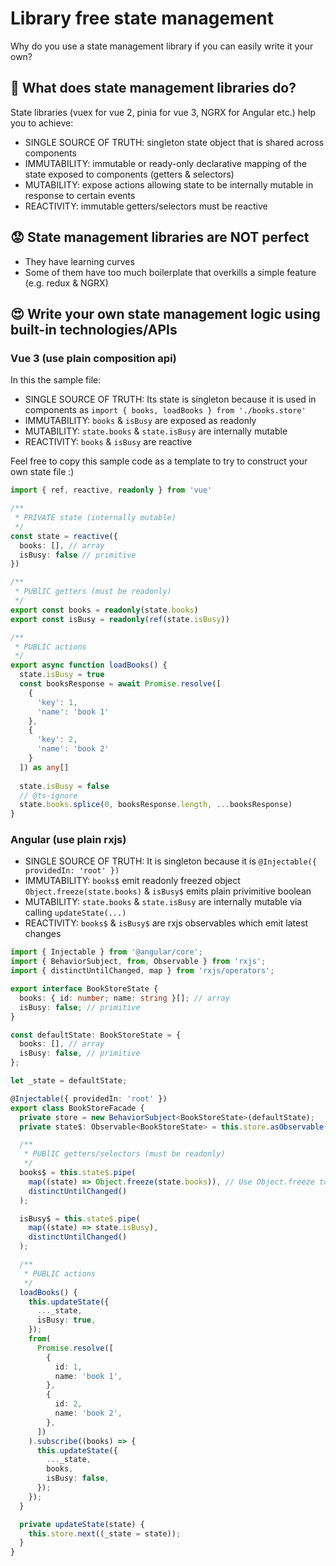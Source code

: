 # Library free state management

Why do you use a state management library if you can easily write it your own?

## :thinking: What does state management libraries do? 
State libraries (vuex for vue 2, pinia for vue 3, NGRX for Angular etc.) help you to achieve:
- SINGLE SOURCE OF TRUTH: singleton state object that is shared across components
- IMMUTABILITY: immutable or ready-only declarative mapping of the state exposed to components (getters & selectors)
- MUTABILITY: expose actions allowing state to be internally mutable in response to certain events
- REACTIVITY: immutable getters/selectors must be reactive

## :worried: State management libraries are NOT perfect
- They have learning curves
- Some of them have too much boilerplate that overkills a simple feature (e.g. redux & NGRX)

## :heart_eyes: Write your own state management logic using built-in technologies/APIs 
### Vue 3 (use plain composition api)

In this the sample file:
- SINGLE SOURCE OF TRUTH: Its state is singleton because it is used in components as `import { books, loadBooks } from './books.store'`
- IMMUTABILITY: `books` & `isBusy` are exposed as readonly
- MUTABILITY: `state.books` & `state.isBusy` are internally mutable
- REACTIVITY: `books` & `isBusy` are reactive

Feel free to copy this sample code as a template to try to construct your own state file :)

```ts
import { ref, reactive, readonly } from 'vue'

/**
 * PRIVATE state (internally mutable)
 */
const state = reactive({
  books: [], // array
  isBusy: false // primitive
})

/**
 * PUBlIC getters (must be readonly)
 */
export const books = readonly(state.books)
export const isBusy = readonly(ref(state.isBusy))

/**
 * PUBLIC actions
 */
export async function loadBooks() {
  state.isBusy = true
  const booksResponse = await Promise.resolve([
    {
      'key': 1,
      'name': 'book 1'
    },
    {
      'key': 2,
      'name': 'book 2'
    }
  ]) as any[]
  
  state.isBusy = false
  // @ts-ignore
  state.books.splice(0, booksResponse.length, ...booksResponse)
}

```
### Angular (use plain rxjs)

- SINGLE SOURCE OF TRUTH: It is singleton because it is `@Injectable({ providedIn: 'root' })`
- IMMUTABILITY: `books$` emit readonly freezed object `Object.freeze(state.books)` & `isBusy$` emits plain privimitive boolean
- MUTABILITY: `state.books` & `state.isBusy` are internally mutable via calling `updateState(...)`
- REACTIVITY: `books$` & `isBusy$` are rxjs observables which emit latest changes
```ts
import { Injectable } from '@angular/core';
import { BehaviorSubject, from, Observable } from 'rxjs';
import { distinctUntilChanged, map } from 'rxjs/operators';

export interface BookStoreState {
  books: { id: number; name: string }[]; // array
  isBusy: false; // primitive
}

const defaultState: BookStoreState = {
  books: [], // array
  isBusy: false, // primitive
};

let _state = defaultState;

@Injectable({ providedIn: 'root' })
export class BookStoreFacade {
  private store = new BehaviorSubject<BookStoreState>(defaultState);
  private state$: Observable<BookStoreState> = this.store.asObservable();

  /**
   * PUBlIC getters/selectors (must be readonly)
   */
  books$ = this.state$.pipe(
    map((state) => Object.freeze(state.books)), // Use Object.freeze to make emit object completely readonly
    distinctUntilChanged()
  );

  isBusy$ = this.state$.pipe(
    map((state) => state.isBusy),
    distinctUntilChanged()
  );

  /**
   * PUBLIC actions
   */
  loadBooks() {
    this.updateState({
      ..._state,
      isBusy: true,
    });
    from(
      Promise.resolve([
        {
          id: 1,
          name: 'book 1',
        },
        {
          id: 2,
          name: 'book 2',
        },
      ])
    ).subscribe((books) => {
      this.updateState({
        ..._state,
        books,
        isBusy: false,
      });
    });
  }

  private updateState(state) {
    this.store.next((_state = state));
  }
}

```
